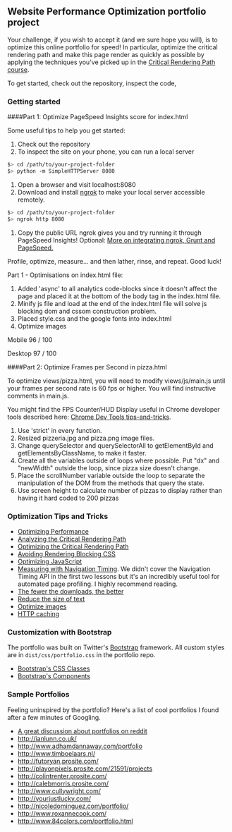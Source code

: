 ## Website Performance Optimization portfolio project

Your challenge, if you wish to accept it (and we sure hope you will), is to optimize this online portfolio for speed! In particular, optimize the critical rendering path and make this page render as quickly as possible by applying the techniques you've picked up in the [Critical Rendering Path course](https://www.udacity.com/course/ud884).

To get started, check out the repository, inspect the code,

### Getting started

####Part 1: Optimize PageSpeed Insights score for index.html

Some useful tips to help you get started:

1. Check out the repository
1. To inspect the site on your phone, you can run a local server

  ```bash
  $> cd /path/to/your-project-folder
  $> python -m SimpleHTTPServer 8080
  ```

1. Open a browser and visit localhost:8080
1. Download and install [ngrok](https://ngrok.com/) to make your local server accessible remotely.

  ``` bash
  $> cd /path/to/your-project-folder
  $> ngrok http 8080
  ```

1. Copy the public URL ngrok gives you and try running it through PageSpeed Insights! Optional: [More on integrating ngrok, Grunt and PageSpeed.](http://www.jamescryer.com/2014/06/12/grunt-pagespeed-and-ngrok-locally-testing/)

Profile, optimize, measure... and then lather, rinse, and repeat. Good luck!

Part 1 - Optimisations on index.html file:

1. Added 'async' to all analytics code-blocks since it doesn't affect the page and placed it at the bottom of the body tag in the index.html file.
2. Minify js file and load at the end of the index.html file will solve js blocking dom and cssom construction problem.
3. Placed style.css and the google fonts into index.html
4. Optimize images

Mobile
96 / 100

Desktop
97 / 100



####Part 2: Optimize Frames per Second in pizza.html

To optimize views/pizza.html, you will need to modify views/js/main.js until your frames per second rate is 60 fps or higher. You will find instructive comments in main.js.

You might find the FPS Counter/HUD Display useful in Chrome developer tools described here: [Chrome Dev Tools tips-and-tricks](https://developer.chrome.com/devtools/docs/tips-and-tricks).

1. Use 'strict' in every function.
2. Resized pizzeria.jpg and pizza.png image files.
3. Change querySelector and querySelectorAll to getElementById and getElementsByClassName, to make it faster.
4. Create all the variables outside of loops where possible. Put "dx" and "newWidth" outside the loop, since pizza size doesn't change.
5. Place the scrollNumber variable outside the loop to separate the manipulation of the DOM from the methods that query the state.
6. Use screen height to calculate number of pizzas to display rather than having it hard coded to 200 pizzas


### Optimization Tips and Tricks
* [Optimizing Performance](https://developers.google.com/web/fundamentals/performance/ "web performance")
* [Analyzing the Critical Rendering Path](https://developers.google.com/web/fundamentals/performance/critical-rendering-path/analyzing-crp.html "analyzing crp")
* [Optimizing the Critical Rendering Path](https://developers.google.com/web/fundamentals/performance/critical-rendering-path/optimizing-critical-rendering-path.html "optimize the crp!")
* [Avoiding Rendering Blocking CSS](https://developers.google.com/web/fundamentals/performance/critical-rendering-path/render-blocking-css.html "render blocking css")
* [Optimizing JavaScript](https://developers.google.com/web/fundamentals/performance/critical-rendering-path/adding-interactivity-with-javascript.html "javascript")
* [Measuring with Navigation Timing](https://developers.google.com/web/fundamentals/performance/critical-rendering-path/measure-crp.html "nav timing api"). We didn't cover the Navigation Timing API in the first two lessons but it's an incredibly useful tool for automated page profiling. I highly recommend reading.
* <a href="https://developers.google.com/web/fundamentals/performance/optimizing-content-efficiency/eliminate-downloads.html">The fewer the downloads, the better</a>
* <a href="https://developers.google.com/web/fundamentals/performance/optimizing-content-efficiency/optimize-encoding-and-transfer.html">Reduce the size of text</a>
* <a href="https://developers.google.com/web/fundamentals/performance/optimizing-content-efficiency/image-optimization.html">Optimize images</a>
* <a href="https://developers.google.com/web/fundamentals/performance/optimizing-content-efficiency/http-caching.html">HTTP caching</a>

### Customization with Bootstrap
The portfolio was built on Twitter's <a href="http://getbootstrap.com/">Bootstrap</a> framework. All custom styles are in `dist/css/portfolio.css` in the portfolio repo.

* <a href="http://getbootstrap.com/css/">Bootstrap's CSS Classes</a>
* <a href="http://getbootstrap.com/components/">Bootstrap's Components</a>

### Sample Portfolios

Feeling uninspired by the portfolio? Here's a list of cool portfolios I found after a few minutes of Googling.

* <a href="http://www.reddit.com/r/webdev/comments/280qkr/would_anybody_like_to_post_their_portfolio_site/">A great discussion about portfolios on reddit</a>
* <a href="http://ianlunn.co.uk/">http://ianlunn.co.uk/</a>
* <a href="http://www.adhamdannaway.com/portfolio">http://www.adhamdannaway.com/portfolio</a>
* <a href="http://www.timboelaars.nl/">http://www.timboelaars.nl/</a>
* <a href="http://futoryan.prosite.com/">http://futoryan.prosite.com/</a>
* <a href="http://playonpixels.prosite.com/21591/projects">http://playonpixels.prosite.com/21591/projects</a>
* <a href="http://colintrenter.prosite.com/">http://colintrenter.prosite.com/</a>
* <a href="http://calebmorris.prosite.com/">http://calebmorris.prosite.com/</a>
* <a href="http://www.cullywright.com/">http://www.cullywright.com/</a>
* <a href="http://yourjustlucky.com/">http://yourjustlucky.com/</a>
* <a href="http://nicoledominguez.com/portfolio/">http://nicoledominguez.com/portfolio/</a>
* <a href="http://www.roxannecook.com/">http://www.roxannecook.com/</a>
* <a href="http://www.84colors.com/portfolio.html">http://www.84colors.com/portfolio.html</a>
